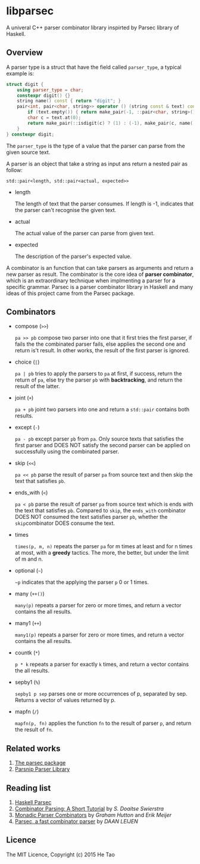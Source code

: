 libparsec
=========

A univeral C++ parser combinator library inspirted by Parsec library of Haskell.

Overview
--------

A parser type is a struct that have the field called `parser_type`, a typical example is:

```cpp
struct digit {
    using parser_type = char;
    constexpr digit() {}
    string name() const { return "digit"; }
    pair<int, pair<char, string>> operator () (string const & text) const {
        if (text.empty()) { return make_pair(-1, ::pair<char, string>()); }
        char c = text.at(0);
        return make_pair(::isdigit(c) ? (1) : (-1), make_pair(c, name()));
    }
} constexpr digit;
```

The `parser_type` is the type of a value that the parser can parse from the given source text.

A parser is an object that take a string as input ans return a nested pair as follow:

    std::pair<length, std::pair<actual, expected>>

+ length

    The length of text that the parser consumes. If length is -1, indicates that the parser can't
    recognise the given text.

+ actual

    The actual value of the parser can parse from given text.

+ expected

    The description of the parser's expected value.

A combinator is an function that can take parsers as arguments and return a new parser as result.
The combinator is the core idea of **parser combinator**, which is an extraordinary technique 
when implmenting a parser for a specific grammar. Parsec is a parser combinator library in Haskell
and many ideas of this project came from the Parsec package.

Combinators
-----------

+ compose (`>>`)

    `pa >> pb` compose two parser into one that it first tries the first parser, if fails the the 
    combinated parser fails, else applies the second one and return is't result. In other works, 
    the result of the first parser is ignored.

+ choice (`|`)

    `pa | pb`  tries to apply the parsers to `pa` at first, if success, return the return of `pa`, 
    else try the parser `pb` with **backtracking**, and return the result of the latter.

+ joint (`+`)

    `pa + pb` joint two parsers into one and return a `std::pair` contains both results.

+ except (`-`)
    
    `pa - pb` except parser `pb` from `pa`. Only source texts that satisfies the first parser and 
    DOES NOT satisfy the second parser can be applied on successfully using the combinated parser.

+ skip (`<<`)

    `pa << pb` parse the result of parser `pa` from source text and then skip the text that satisfies
    `pb`.

+ ends_with (`<`)

    `pa < pb` parse the result of parser `pa` from source text which is ends with the text that 
    satisfies
    `pb`. Compared to `skip`, the `ends_with` combinator DOES NOT consumed the text satisfies parser
    `pb`, whether the `skip`combinator DOES consume the text.

+ times
    
    `times(p, m, n)` repeats the parser `pa` for m times at least and for n times at most, with 
    a **greedy** tactics.
    The more, the better, but under the limit of m and n.

+ optional (`~`)

    `~p` indicates that the applying the parser `p` 0 or 1 times.

+ many (`++()`)

    `many(p)` repeats a parser for zero or more times, and return a vector contains the all results.

+ many1 (`++`)

    `many1(p)` repeats a parser for zero or more times, and return a vector contains the all results.

+ countk (`*`)

    `p * k` repeats a parser for exactly `k` times, and return a vector contains the all results.

+ sepby1 (`%`)

    `sepby1 p sep` parses one or more occurrences of p, separated by sep. Returns a vector of values
    returned by p.

+ mapfn (`/`)

    `mapfn(p, fn)` applies the function `fn` to the result of parser `p`, and return the result of `fn`.

Related works
--------------

1. [The parsec package](http://hackage.haskell.org/package/parsec)
2. [Parsnip Parser Library](http://parsnip-parser.sourceforge.net/)

Reading list
------------

1. [Haskell Parsec](https://wiki.haskell.org/parsec)
2. [Combinator Parsing: A Short Tutorial](http://www.cs.uu.nl/research/techreps/repo/CS-2008/2008-044.pdf) by _S. Doaitse Swierstra_
3. [Monadic Parser Combinators](http://www.cs.nott.ac.uk/~pszgmh/monparsing.pdf) by _Graham Hutton_ and _Erik Meijer_
4. [Parsec, a fast combinator parser](http://research.microsoft.com/en-us/um/people/daan/download/parsec/parsec.pdf) by _DAAN LEIJEN_

Licence
--------

The MIT Licence, Copyright (c) 2015 He Tao
